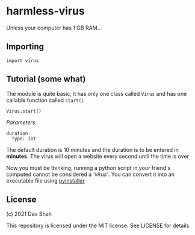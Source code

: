 # harmless-virus
Unless your computer has 1 GB RAM...

## Importing
`import virus`

## Tutorial (some what)
The module is quite basic, it has only one class called `Virus` and has one callable function called `start()`

`Virus.start()`

*Parameters*
```
duration
  Type: int
```

The default duration is 10 minutes and the duration is to be entered in **minutes**. The virus will open a website every second until the time is over

Now you must be thinking, running a python script in your friend's computed cannot be considered a *'virus'*. You can convert it into an executable file using [pyinstaller](https://pypi.org/project/pyinstaller/)

## License
(c) 2021 Dev Shah

This repository is licensed under the MIT license. See LICENSE for details
